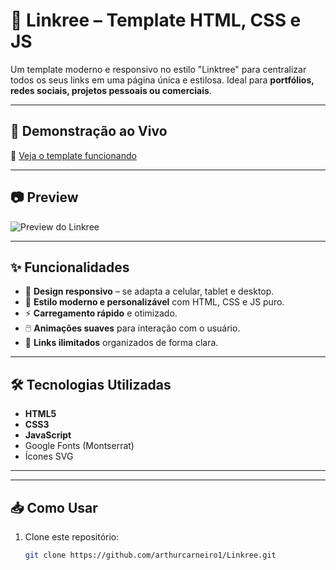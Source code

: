 # 📌 Linkree – Template HTML, CSS e JS

Um template moderno e responsivo no estilo "Linktree" para centralizar todos os seus links em uma página única e estilosa. Ideal para **portfólios, redes sociais, projetos pessoais ou comerciais**.

---

## 🚀 Demonstração ao Vivo
🔗 [Veja o template funcionando](https://linkeerarthur.netlify.app/)  

---

## 📷 Preview
![Preview do Linkree](https://github.com/user-attachments/assets/4c600318-257b-4a7b-9134-f1ecc3e2a553)  

---

## ✨ Funcionalidades
- 📱 **Design responsivo** – se adapta a celular, tablet e desktop.
- 🎨 **Estilo moderno e personalizável** com HTML, CSS e JS puro.
- ⚡ **Carregamento rápido** e otimizado.
- 🖱️ **Animações suaves** para interação com o usuário.
- 🔗 **Links ilimitados** organizados de forma clara.

---

## 🛠️ Tecnologias Utilizadas
- **HTML5**
- **CSS3**
- **JavaScript**
- Google Fonts (Montserrat)
- Ícones SVG

---


---

## 📥 Como Usar
1. Clone este repositório:
   ```bash
   git clone https://github.com/arthurcarneiro1/Linkree.git
